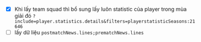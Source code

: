  - [x] Khi lấy team squad thì bổ sung lấy luôn statistic của player trong mùa giải đó `?include=player.statistics.details&filters=playerstatisticSeasons:21646`
- [ ] lấy dữ liệu `postmatchNews.lines;prematchNews.lines`
<!--stackedit_data:
eyJoaXN0b3J5IjpbMTMxNzM3Mzg5MSwxODkwMTk5MDQ5LDEyMT
k2NDQyOTksMTczNDA2MjU4OCw1MzQ2MDMxOTcsMTYyOTYzMTE0
N119
-->